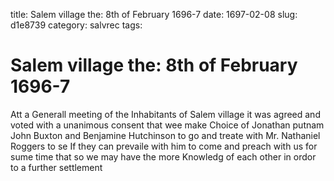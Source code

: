 title: Salem village the: 8th of February 1696-7
date: 1697-02-08
slug: d1e8739
category: salvrec
tags: 


<div markdown class="doc" id="d1e8739">


# Salem village the: 8th of February 1696-7

Att a Generall meeting of the Inhabitants of Salem village it was agreed and voted with a unanimous consent that wee make Choice of Jonathan putnam John Buxton and Benjamine Hutchinson to go and treate with Mr. Nathaniel Roggers to se If they can prevaile with him to come and preach with us for sume time that so we may have the more Knowledg of each other in ordor to a further settlement
</div>
